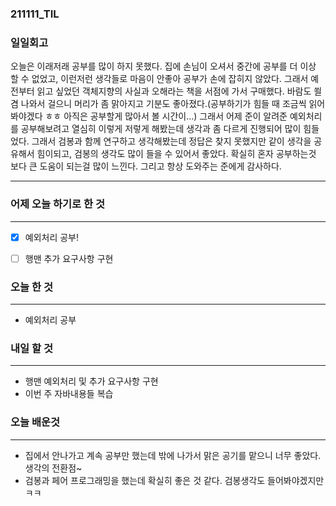 ### 211111_TIL

### 일일회고

오늘은 이래저래 공부를 많이 하지 못했다.
집에 손님이 오셔서 중간에 공부를 더 이상 할 수 없었고,
이런저런 생각들로 마음이 안좋아 공부가 손에 잡히지 않았다.
그래서 예전부터 읽고 싶었던 객체지향의 사실과 오해라는 책을 서점에 가서 구매했다.
바람도 쐴 겸 나와서 걸으니 머리가 좀 맑아지고 기분도 좋아졌다.(공부하기가 힘들 때 조금씩 읽어봐야겠다 ㅎㅎ 아직은 공부할게 많아서 볼 시간이...)
그래서 어제 준이 알려준 예외처리를 공부해보려고 열심히 이렇게 저렇게 해봤는데
생각과 좀 다르게 진행되어 많이 힘들었다. 그래서 검봉과 함께 연구하고 생각해봤는데 정답은 찾지 못했지만 
같이 생각을 공유해서 힘이되고, 검봉의 생각도 많이 들을 수 있어서 좋았다.
확실히 혼자 공부하는것 보다 큰 도움이 되는걸 많이 느낀다.
그리고 항상 도와주는 준에게 감사하다.

---



### 어제 오늘 하기로 한 것

---

- [x] 예외처리 공부!
- [ ] 행맨 추가 요구사항 구현


### 오늘 한 것

---

- 예외처리 공부

### 내일 할 것

---

- 행맨 예외처리 및 추가 요구사항 구현
- 이번 주 자바내용들 복습

### 오늘 배운것

---

- 집에서 안나가고 계속 공부만 했는데 밖에 나가서 맑은 공기를 맡으니 너무 좋았다. 생각의 전환점~
- 검봉과 페어 프로그래밍을 했는데 확실히 좋은 것 같다. 검봉생각도 들어봐야겠지만 ㅋㅋ
